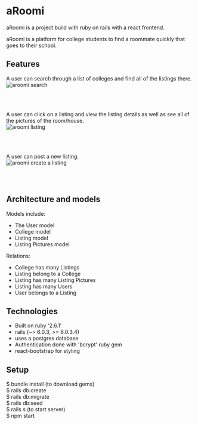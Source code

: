 # aRoomi

aRoomi is a project build with ruby on rails with a react frontend.

aRoomi is a platform for college students to find a roommate quickly that goes to their school.


## Features




A user can search through a list of colleges and find all of the listings there. <br/>
![aroomi search](https://user-images.githubusercontent.com/69116393/102390672-b5a9fb80-3fa2-11eb-998f-a67e2306b0b8.gif)

<br/>
<br/>

A user can click on a listing and view the listing details as well as see all of the pictures of the room/house. <br/>
![aroomi listing](https://user-images.githubusercontent.com/69116393/102390866-f4d84c80-3fa2-11eb-869a-7874c5cbcc52.gif)

<br/>
<br/>

A user can post a new listing. <br/>
![aroomi create a listing](https://user-images.githubusercontent.com/69116393/102390982-19ccbf80-3fa3-11eb-8a70-34e7b194cc94.gif)

<br/>
<br/>

## Architecture and models
Models include: <br/>
* The User model
* College model
* Listing model
* Listing Pictures model



Relations: <br/>
* College has many Listings
* Listing belong to a College
* Listing has many Listing Pictures
* Listing has many Users
* User belongs to a Listing


## Technologies
* Built on ruby '2.6.1'
* rails (~> 6.0.3, >= 6.0.3.4)
* uses a postgres database
* Authentication done with 'bcrypt' ruby gem
* react-bootstrap for styling

## Setup
$ bundle install (to download gems) <br/>
$ rails db:create <br/>
$ rails db:migrate <br/>
$ rails db:seed <br/>
$ rails s (to start server) <br/>
$ npm start
